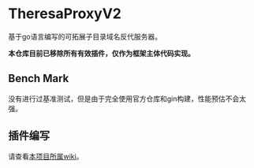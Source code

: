 # TheresaProxyV2

基于go语言编写的可拓展子目录域名反代服务器。



**本仓库目前已移除所有有效插件，仅作为框架主体代码实现。**

## Bench Mark

没有进行过基准测试，但是由于完全使用官方仓库和gin构建，性能预估不会太强。

## 插件编写

请查看[本项目所属wiki](https://github.com/dangjinghao/TheresaProxyV2/wiki)。
